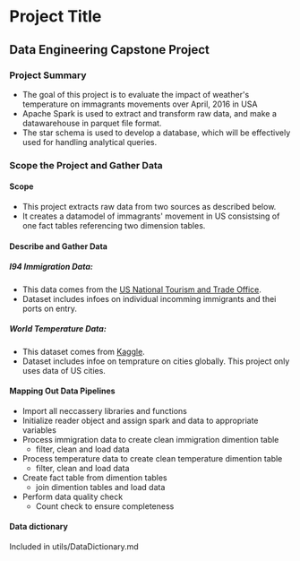 # Project Title
## Data Engineering Capstone Project

### Project Summary
* The goal of this project is to evaluate the impact of weather's temperature on immagrants movements over April, 2016 in USA
* Apache Spark is used to extract and transform raw data, and make a datawarehouse in parquet file format. 
* The star schema is used to develop a database, which will be effectively used for handling analytical queries.

### Scope the Project and Gather Data

#### Scope 
* This project extracts raw data from two sources as described below. 
* It creates a datamodel of immagrants' movement in US consistsing of one fact tables referencing two dimension tables.

#### Describe and Gather Data

##### I94 Immigration Data: 
* This data comes from the [US National Tourism and Trade Office](https://travel.trade.gov/research/reports/i94/historical/2016.html).
* Dataset includes infoes on individual incomming immigrants and thei ports on entry. 

##### World Temperature Data:
* This dataset comes from [Kaggle](https://www.kaggle.com/berkeleyearth/climate-change-earth-surface-temperature-data).
* Dataset includes infoe on temprature on cities globally. This project only uses data of US cities.

#### Mapping Out Data Pipelines
* Import all neccassery libraries and functions
* Initialize reader object and assign spark and data to appropriate variables
* Process immigration data to create clean immigration dimention table
    * filter, clean and load data
* Process temperature data to create clean temperature dimention table
    * filter, clean and load data
* Create fact table from dimention tables
    * join dimention tables and load data
* Perform data quality check
    * Count check to ensure completeness


#### Data dictionary
Included in utils/DataDictionary.md